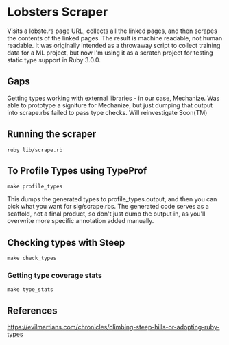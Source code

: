 # Lobsters Scraper

Visits a lobste.rs page URL, collects all the linked pages, and then scrapes the contents of the linked pages. The result is machine readable, not human readable. It was originally intended as a throwaway script to collect training data for a ML project, but now I'm using it as a scratch project for testing static type support in Ruby 3.0.0.

## Gaps

Getting types working with external libraries - in our case, Mechanize. Was able to prototype a signiture for Mechanize, but just dumping that output into scrape.rbs failed to pass type checks. Will reinvestigate Soon(TM)

## Running the scraper

```
ruby lib/scrape.rb
```

## To Profile Types using TypeProf

```
make profile_types
```

This dumps the generated types to profile_types.output, and then you can pick what you
want for sig/scrape.rbs. The generated code serves as a scaffold, not a final product, so
don't just dump the output in, as you'll overwrite more specific annotation added manually.

## Checking types with Steep

```
make check_types
```

### Getting type coverage stats

```
make type_stats
```

## References

https://evilmartians.com/chronicles/climbing-steep-hills-or-adopting-ruby-types
